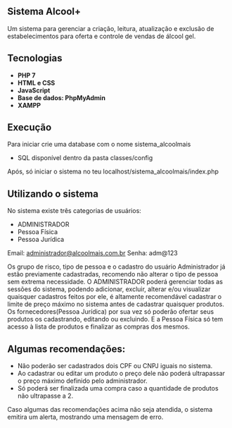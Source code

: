 ## Sistema Alcool+

Um sistema para gerenciar a criação, leitura, atualização e exclusão de estabelecimentos para oferta
e controle de vendas de álcool gel.



## Tecnologias

- **PHP 7**
- **HTML e CSS**
- **JavaScript**
- **Base de dados: PhpMyAdmin**
- **XAMPP**



## Execução

Para iniciar crie uma database com o nome sistema_alcoolmais
- SQL disponível dentro da pasta classes/config

Após, só iniciar o sistema no teu localhost/sistema_alcoolmais/index.php



## Utilizando o sistema

No sistema existe três categorias de usuários:
- ADMINISTRADOR
- Pessoa Física
- Pessoa Jurídica

Email: administrador@alcoolmais.com.br
Senha: adm@123

Os grupo de risco, tipo de pessoa e o cadastro do usuário Administrador já estão previamente cadastradas, recomendo não 
alterar o tipo de pessoa sem extrema necessidade.
O ADMINISTRADOR poderá gerenciar todas as sessões do sistema, podendo adicionar, excluir, alterar e/ou visualizar 
quaisquer cadastros feitos por ele, é altamente recomendável cadastrar o limite de preço máximo no sistema antes 
de cadastrar quaisquer produtos. Os fornecedores(Pessoa Jurídica) por sua vez só poderão ofertar seus produtos os cadastrando, editando
ou excluindo. E a Pessoa Física só tem acesso à lista de produtos e finalizar as compras dos mesmos.



## Algumas recomendações:

- Não poderão ser cadastrados dois CPF ou CNPJ iguais no sistema.
- Ao cadastrar ou editar um produto o preço dele não poderá ultrapassar o preço máximo definido pelo administrador.
- Só poderá ser finalizada uma compra caso a quantidade de produtos não ultrapasse a 2.
 
Caso algumas das recomendações acima não seja atendida, o sistema emitira um alerta, mostrando uma mensagem de erro.


